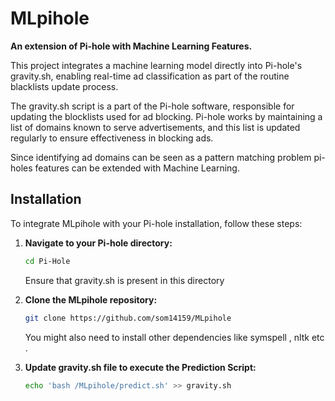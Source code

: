 # MLpihole

**An extension of Pi-hole with Machine Learning Features.**

This project integrates a machine learning model directly into Pi-hole's gravity.sh, enabling real-time ad classification as part of the routine blacklists update process.

The gravity.sh script is a part of the Pi-hole software, responsible for updating the blocklists used for ad blocking. Pi-hole works by maintaining a list of domains known to serve advertisements, and this list is updated regularly to ensure effectiveness in blocking ads.

Since identifying ad domains can be seen as a pattern matching problem pi-holes features can be extended with Machine Learning.

## Installation

To integrate MLpihole with your Pi-hole installation, follow these steps:

1. **Navigate to your Pi-hole directory:**
   
   ```bash
   cd Pi-Hole
   ```
   
   Ensure that gravity.sh is present in this directory

2. **Clone the MLpihole repository:**



   ```bash
   git clone https://github.com/som14159/MLpihole
   ```
   You might also need to install other dependencies like symspell , nltk etc .
   
3. **Update gravity.sh file to execute the Prediction Script:**
   ```bash
   echo 'bash /MLpihole/predict.sh' >> gravity.sh
   ```
   


